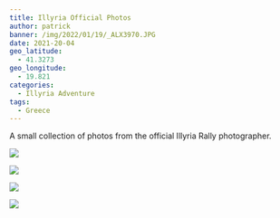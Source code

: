```yaml
---
title: Illyria Official Photos
author: patrick
banner: /img/2022/01/19/_ALX3970.JPG
date: 2021-20-04
geo_latitude:
  - 41.3273
geo_longitude:
  - 19.821
categories:
  - Illyria Adventure
tags:
  - Greece
---
```


A small collection of photos from the official Illyria Rally photographer.

![](/img/2022/01/19/_ALX3968.JPG)

![](/img/2022/01/19/_ALX3969.JPG)

![](/img/2022/01/19/_ALX5704.JPG)

![](/img/2022/01/19/_ALX5708.JPG)
